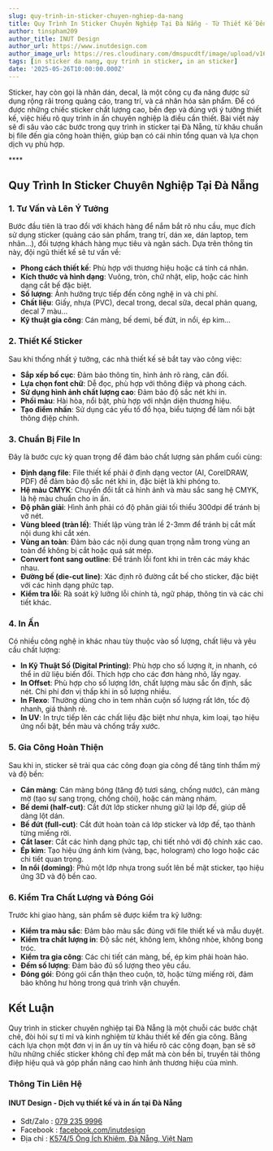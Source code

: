 ```yaml
---
slug: quy-trinh-in-sticker-chuyen-nghiep-da-nang
title: Quy Trình In Sticker Chuyên Nghiệp Tại Đà Nẵng - Từ Thiết Kế Đến Thành Phẩm Hoàn Hảo
author: tinspham209
author_title: INUT Design
author_url: https://www.inutdesign.com
author_image_url: https://res.cloudinary.com/dmspucdtf/image/upload/v1663647671/inut/292635797_197003529328579_4330060878795101093_n_bjzhby.jpg
tags: [in sticker da nang, quy trinh in sticker, in an sticker]
date: '2025-05-26T10:00:00.000Z'
---
```


Sticker, hay còn gọi là nhãn dán, decal, là một công cụ đa năng được sử dụng rộng rãi trong quảng cáo, trang trí, và cá nhân hóa sản phẩm. Để có được những chiếc sticker chất lượng cao, bền đẹp và đúng với ý tưởng thiết kế, việc hiểu rõ quy trình in ấn chuyên nghiệp là điều cần thiết. Bài viết này sẽ đi sâu vào các bước trong quy trình in sticker tại Đà Nẵng, từ khâu chuẩn bị file đến gia công hoàn thiện, giúp bạn có cái nhìn tổng quan và lựa chọn dịch vụ phù hợp.

<!-- truncate-->****

<!-- ## Table of contents -->

## Quy Trình In Sticker Chuyên Nghiệp Tại Đà Nẵng

### 1. Tư Vấn và Lên Ý Tưởng

Bước đầu tiên là trao đổi với khách hàng để nắm bắt rõ nhu cầu, mục đích sử dụng sticker (quảng cáo sản phẩm, trang trí, dán xe, dán laptop, tem nhãn...), đối tượng khách hàng mục tiêu và ngân sách. Dựa trên thông tin này, đội ngũ thiết kế sẽ tư vấn về:

- **Phong cách thiết kế**: Phù hợp với thương hiệu hoặc cá tính cá nhân.
- **Kích thước và hình dạng**: Vuông, tròn, chữ nhật, elip, hoặc các hình dạng cắt bế đặc biệt.
- **Số lượng**: Ảnh hưởng trực tiếp đến công nghệ in và chi phí.
- **Chất liệu**: Giấy, nhựa (PVC), decal trong, decal sữa, decal phản quang, decal 7 màu...
- **Kỹ thuật gia công**: Cán màng, bế demi, bế đứt, in nổi, ép kim...

### 2. Thiết Kế Sticker

Sau khi thống nhất ý tưởng, các nhà thiết kế sẽ bắt tay vào công việc:

- **Sắp xếp bố cục**: Đảm bảo thông tin, hình ảnh rõ ràng, cân đối.
- **Lựa chọn font chữ**: Dễ đọc, phù hợp với thông điệp và phong cách.
- **Sử dụng hình ảnh chất lượng cao**: Đảm bảo độ sắc nét khi in.
- **Phối màu**: Hài hòa, nổi bật, phù hợp với nhận diện thương hiệu.
- **Tạo điểm nhấn**: Sử dụng các yếu tố đồ họa, biểu tượng để làm nổi bật thông điệp chính.

### 3. Chuẩn Bị File In

Đây là bước cực kỳ quan trọng để đảm bảo chất lượng sản phẩm cuối cùng:

- **Định dạng file**: File thiết kế phải ở định dạng vector (AI, CorelDRAW, PDF) để đảm bảo độ sắc nét khi in, đặc biệt là khi phóng to.
- **Hệ màu CMYK**: Chuyển đổi tất cả hình ảnh và màu sắc sang hệ CMYK, là hệ màu chuẩn cho in ấn.
- **Độ phân giải**: Hình ảnh phải có độ phân giải tối thiểu 300dpi để tránh bị vỡ nét.
- **Vùng bleed (tràn lề)**: Thiết lập vùng tràn lề 2-3mm để tránh bị cắt mất nội dung khi cắt xén.
- **Vùng an toàn**: Đảm bảo các nội dung quan trọng nằm trong vùng an toàn để không bị cắt hoặc quá sát mép.
- **Convert font sang outline**: Để tránh lỗi font khi in trên các máy khác nhau.
- **Đường bế (die-cut line)**: Xác định rõ đường cắt bế cho sticker, đặc biệt với các hình dạng phức tạp.
- **Kiểm tra lỗi**: Rà soát kỹ lưỡng lỗi chính tả, ngữ pháp, thông tin và các chi tiết khác.

### 4. In Ấn

Có nhiều công nghệ in khác nhau tùy thuộc vào số lượng, chất liệu và yêu cầu chất lượng:

- **In Kỹ Thuật Số (Digital Printing)**: Phù hợp cho số lượng ít, in nhanh, có thể in dữ liệu biến đổi. Thích hợp cho các đơn hàng nhỏ, lấy ngay.
- **In Offset**: Phù hợp cho số lượng lớn, chất lượng màu sắc ổn định, sắc nét. Chi phí đơn vị thấp khi in số lượng nhiều.
- **In Flexo**: Thường dùng cho in tem nhãn cuộn số lượng rất lớn, tốc độ nhanh, giá thành rẻ.
- **In UV**: In trực tiếp lên các chất liệu đặc biệt như nhựa, kim loại, tạo hiệu ứng nổi bật, bền màu và chống trầy xước.

### 5. Gia Công Hoàn Thiện

Sau khi in, sticker sẽ trải qua các công đoạn gia công để tăng tính thẩm mỹ và độ bền:

- **Cán màng**: Cán màng bóng (tăng độ tươi sáng, chống nước), cán màng mờ (tạo sự sang trọng, chống chói), hoặc cán màng nhám.
- **Bế demi (half-cut)**: Cắt đứt lớp sticker nhưng giữ lại lớp đế, giúp dễ dàng lột dán.
- **Bế đứt (full-cut)**: Cắt đứt hoàn toàn cả lớp sticker và lớp đế, tạo thành từng miếng rời.
- **Cắt laser**: Cắt các hình dạng phức tạp, chi tiết nhỏ với độ chính xác cao.
- **Ép kim**: Tạo hiệu ứng ánh kim (vàng, bạc, hologram) cho logo hoặc các chi tiết quan trọng.
- **In nổi (doming)**: Phủ một lớp nhựa trong suốt lên bề mặt sticker, tạo hiệu ứng 3D và độ bền cao.

### 6. Kiểm Tra Chất Lượng và Đóng Gói

Trước khi giao hàng, sản phẩm sẽ được kiểm tra kỹ lưỡng:

- **Kiểm tra màu sắc**: Đảm bảo màu sắc đúng với file thiết kế và mẫu duyệt.
- **Kiểm tra chất lượng in**: Độ sắc nét, không lem, không nhòe, không bong tróc.
- **Kiểm tra gia công**: Các chi tiết cán màng, bế, ép kim phải hoàn hảo.
- **Đếm số lượng**: Đảm bảo đủ số lượng theo yêu cầu.
- **Đóng gói**: Đóng gói cẩn thận theo cuộn, tờ, hoặc từng miếng rời, đảm bảo không hư hỏng trong quá trình vận chuyển.

## Kết Luận

Quy trình in sticker chuyên nghiệp tại Đà Nẵng là một chuỗi các bước chặt chẽ, đòi hỏi sự tỉ mỉ và kinh nghiệm từ khâu thiết kế đến gia công. Bằng cách lựa chọn một đơn vị in ấn uy tín và hiểu rõ các công đoạn, bạn sẽ sở hữu những chiếc sticker không chỉ đẹp mắt mà còn bền bỉ, truyền tải thông điệp hiệu quả và góp phần nâng cao hình ảnh thương hiệu của mình.

### Thông Tin Liên Hệ

#### INUT Design - Dịch vụ thiết kế và in ấn tại Đà Nẵng
- Sdt/Zalo : [079 235 9996](tel:0792359996)
- Facebook : [facebook.com/inutdesign](https://www.facebook.com/inutdesign)
- Địa chỉ : [K574/5 Ông Ích Khiêm, Đà Nẵng, Việt Nam](https://maps.app.goo.gl/dAdKSbnBEvarx6LK8)